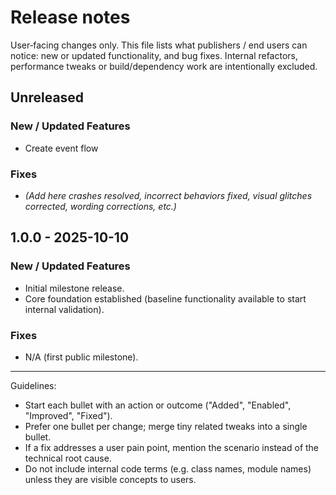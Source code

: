 # Release notes

User‑facing changes only. This file lists what publishers / end users can notice: new or updated functionality, and bug fixes. Internal refactors, performance tweaks or build/dependency work are intentionally excluded.

## Unreleased

### New / Updated Features
- Create event flow

### Fixes
- _(Add here crashes resolved, incorrect behaviors fixed, visual glitches corrected, wording corrections, etc.)_

## 1.0.0 - 2025-10-10
### New / Updated Features
- Initial milestone release.
- Core foundation established (baseline functionality available to start internal validation).

### Fixes
- N/A (first public milestone).

---
Guidelines:
- Start each bullet with an action or outcome ("Added", "Enabled", "Improved", "Fixed").
- Prefer one bullet per change; merge tiny related tweaks into a single bullet.
- If a fix addresses a user pain point, mention the scenario instead of the technical root cause.
- Do not include internal code terms (e.g. class names, module names) unless they are visible concepts to users.

